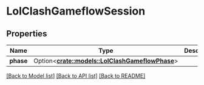 # LolClashGameflowSession

## Properties

Name | Type | Description | Notes
------------ | ------------- | ------------- | -------------
**phase** | Option<[**crate::models::LolClashGameflowPhase**](LolClashGameflowPhase.md)> |  | [optional]

[[Back to Model list]](../README.md#documentation-for-models) [[Back to API list]](../README.md#documentation-for-api-endpoints) [[Back to README]](../README.md)


